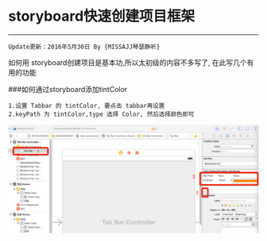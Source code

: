 # storyboard快速创建项目框架
---
```objc
Update更新：2016年5月30日 By {MISSAJJ琴瑟静听} 
```

如何用 storyboard创建项目是基本功,所以太初级的内容不多写了, 在此写几个有用的功能

###如何通过storyboard添加tintColor
```
1.设置 Tabbar 的 tintColor, 要点击 tabbar再设置
2.keyPath 为 tintColor,type 选择 Color, 然后选择颜色即可
```
 ![image](storyboard添加tintColor.png)